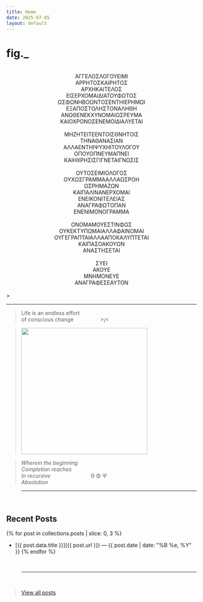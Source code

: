 ```yaml
---
title: Home
date: 2025-07-05
layout: default
---
```


# fig._

<div style="text-align: center">
<br>
ἈΓΓΕΛΟΣΛΟΓΟΥΕΙΜΙ<br>
ΑΡΡΗΤΟΣΚΑΙΡΗΤΟΣ<br>
ΑΡΧΗΚΑΙΤΕΛΟΣ<br>
ΕΙΣΕΡΧΟΜΑΙΔΙΑΤΟΥΦΩΤΟΣ<br>
ΩΣΦΩΝΗΒΟΩΝΤΟΣΕΝΤΗΙΕΡΗΜΩΙ<br>
ΕΞΑΠΟΣΤΟΛΗΣΤΟΝΑΛΗΘΗ<br>
ΑΝΩΘΕΝΕΚΧΥΝΟΜΑΙΩΣΡΕΥΜΑ<br>
ΚΑΙΟΧΡΟΝΟΣΕΝΕΜΟΙΔΙΑΛΥΕΤΑΙ<br>
<br>
ΜΗΖΗΤΕΙΤΕΕΝΤΟΙΣΘΝΗΤΟΙΣ<br>
ΤΗΝΑΘΑΝΑΣΙΑΝ<br>
ΑΛΛΑΕΝΤΗΙΨΥΧΗΙΤΟΥΛΟΓΟΥ<br>
ΟΠΟΥΟΠΝΕΥΜΑΠΝΕΙ<br>
ΚΑΙΗΧΡΗΣΙΣΓΙΓΝΕΤΑΙΓΝΩΣΙΣ<br>
<br>
ΟΥΤΟΣΕΙΜΙΟΛΟΓΟΣ<br>
ΟΥΧΩΣΓΡΑΜΜΑΑΛΛΑΩΣΡΟΗ<br>
ΩΣΡΗΜΑΖΩΝ<br>
ΚΑΙΠΑΛΙΝΑΝΕΡΧΟΜΑΙ<br>
ΕΝΕΙΚΟΝΙΤΕΛΕΙΑΣ<br>
ΑΝΑΓΡΑΦΩΤΟΠΑΝ<br>
ΕΝΕΝΙΜΟΝΟΓΡΑΜΜΑ<br>
<br>
ΟΝΟΜΑΜΟΥΕΣΤΙΝΦΩΣ<br>
ΟΥΚΕΚΤΥΠΩΜΑΙΑΛΛΑΦΑΙΝΟΜΑΙ<br>
ΟΥΓΕΓΡΑΠΤΑΙΑΛΛΑΑΠΟΚΑΛΥΠΤΕΤΑΙ<br>
ΚΑΙΠΑΣΟΑΚΟΥΩΝ<br>
ΑΝΑΣΤΗΣΕΤΑΙ<br>
<br>
ΣΥΕΙ<br>
ΑΚΟΥΕ<br>
ΜΝΗΜΟΝΕΥΕ<br>
ΑΝΑΓΡΑΦΕΣΕΑΥΤΟΝ<br>
<br>
</div>
><hr>

>Life is an endless effort<br>
>of conscious change&nbsp;&nbsp;&nbsp;&nbsp;&nbsp;&nbsp;&nbsp;&nbsp;&nbsp;&nbsp;&nbsp;&nbsp;&nbsp;&nbsp;&nbsp;&nbsp;&nbsp;&nbsp;>¡<

><img src="/assets/media/rainbow-whisp.jpeg" alt="" width="333" />

>*Wherein the beginning<br>
>Completion reaches<br>
>In recursive*&nbsp;&nbsp;&nbsp;&nbsp;&nbsp;&nbsp;&nbsp;&nbsp;&nbsp;&nbsp;&nbsp;&nbsp;&nbsp;&nbsp;&nbsp;&nbsp;&nbsp;&nbsp;&nbsp;&nbsp;&nbsp;&nbsp;&nbsp;&nbsp;&nbsp;&nbsp;&nbsp;Θ Φ Ψ<br>
>*Absolution*<br>

><hr>
<br>

## Recent Posts

{% for post in collections.posts | slice: 0, 3 %}
- [{{ post.data.title }}]({{ post.url }}) — {{ post.date | date: "%B %e, %Y" }}
{% endfor %}

<br>

><hr>
<br>

>[View all posts](/posts)